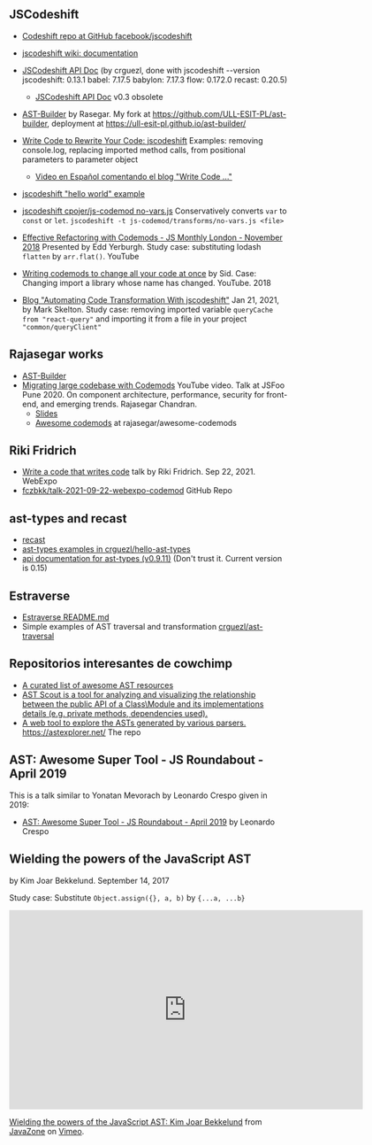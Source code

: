 
## JSCodeshift

* <a href="https://github.com/facebook/jscodeshift" target="_blank">Codeshift repo at GitHub facebook/jscodeshift</a>
* [jscodeshift wiki: documentation](https://github.com/facebook/jscodeshift/wiki/jscodeshift-Documentation)
* [JSCodeshift API Doc](https://crguezl.github.io/jscodeshift-api-docs/) (by crguezl, done with jscodeshift --version
jscodeshift: 0.13.1 babel: 7.17.5 babylon: 7.17.3 flow: 0.172.0 recast: 0.20.5)
  * [JSCodeshift API Doc](https://npmdoc.github.io/node-npmdoc-jscodeshift/build/apidoc.html) v0.3 obsolete
* [AST-Builder](https://rajasegar.github.io/ast-builder/) by Rasegar. My fork at <https://github.com/ULL-ESIT-PL/ast-builder>, deployment at <https://ull-esit-pl.github.io/ast-builder/>


* <a href="https://www.toptal.com/javascript/write-code-to-rewrite-your-code" target="_blank">Write Code to Rewrite Your Code: jscodeshift</a> Examples: removing console.log, replacing imported method calls, from positional parameters to parameter object 
  * [Video en Español comentando el blog "Write Code ..."](https://youtu.be/EH2hHK83UXI)
* <a href="https://glebbahmutov.com/blog/jscodeshift-example/" target="_blank">jscodeshift "hello world" example</a>
* <a href="https://github.com/cpojer/js-codemod/blob/master/transforms/no-vars.js" target="_blank">jscodeshift cpojer/js-codemod no-vars.js</a> Conservatively converts `var` to `const` or `let`. `jscodeshift -t js-codemod/transforms/no-vars.js <file>`

* [Effective Refactoring with Codemods - JS Monthly London - November 2018](https://youtu.be/H9qtLutnT_g) Presented by Edd Yerburgh. Study case: substituting lodash `flatten` by `arr.flat()`. YouTube
* [Writing codemods to change all your code at once](https://youtu.be/P-J9Eg7hJwE) by Sid. Case: Changing import a library whose name has changed. YouTube. 2018
* [Blog "Automating Code Transformation With jscodeshift"](https://engineering.widen.com/blog/Automating-Code-Transformation-With-jscodeshift/) Jan 21, 2021, by Mark Skelton. Study case: removing imported variable `queryCache` `from "react-query"` and importing it from a file in your project `"common/queryClient"`

## Rajasegar works

* [AST-Builder](https://rajasegar.github.io/ast-builder/)
* [Migrating large codebase with Codemods](https://youtu.be/akKMopknEwc) YouTube video. Talk at JSFoo Pune 2020. On component architecture, performance, security for front-end, and emerging trends. Rajasegar Chandran.
  * [Slides](https://drive.google.com/file/d/1fHmdLBZktBE_yvhP4Oj75zoFOMYGuob5/view)
  * [Awesome codemods](https://github.com/rajasegar/awesome-codemods) at rajasegar/awesome-codemods

## Riki Fridrich

* [Write a code that writes code](https://slideslive.com/38965948/write-a-code-that-writes-code?ref=account-13779-latest) talk by Riki Fridrich. Sep 22, 2021. WebExpo
* [fczbkk/talk-2021-09-22-webexpo-codemod](https://github.com/fczbkk/talk-2021-09-22-webexpo-codemod) GitHub Repo


## ast-types and recast 

* [recast](https://github.com/benjamn/recast)
* [ast-types examples in crguezl/hello-ast-types](https://github.com/crguezl/hello-ast-types)
* [api documentation for ast-types (v0.9.11)](https://npmdoc.github.io/node-npmdoc-ast-types/build/apidoc.html#apidoc.tableOfContents) (Don't trust it. Current version is 0.15) 

## Estraverse

* [Estraverse README.md](https://github.com/estools/estraverse/blob/master/README.md)
* Simple examples of AST traversal and transformation [crguezl/ast-traversal](https://github.com/crguezl/ast-traversal)

## Repositorios interesantes de cowchimp

* <a href="https://github.com/cowchimp/awesome-ast" target="_blank">A curated list of awesome AST resources</a>
* <a href="https://github.com/cowchimp/astscout" target="_blank">AST Scout is a tool for analyzing and visualizing the relationship between the public API of a Class\Module and its implementations details (e.g. private methods, dependencies used).</a>
* <a href="https://github.com/cowchimp/astexplorer" target="_blank">A web tool to explore the ASTs generated by various parsers. https://astexplorer.net/</a> The repo

## AST: Awesome Super Tool - JS Roundabout - April 2019

This is a talk similar to Yonatan Mevorach by Leonardo Crespo given in 2019:

* [AST: Awesome Super Tool - JS Roundabout - April 2019](https://youtu.be/N5v8Ul6ph90) by Leonardo Crespo

## Wielding the powers of the JavaScript AST

by Kim Joar Bekkelund. September 14, 2017 

Study case: Substitute `Object.assign({}, a, b)` by `{...a, ...b}`

<iframe src="https://player.vimeo.com/video/233792603?h=c6b0e4c7d7&color=ff9933&portrait=0" width="640" height="360" frameborder="0" allow="autoplay; fullscreen; picture-in-picture" allowfullscreen></iframe>
<p><a href="https://vimeo.com/233792603">Wielding the powers of the JavaScript AST: Kim Joar Bekkelund</a> from <a href="https://vimeo.com/javazone">JavaZone</a> on <a href="https://vimeo.com">Vimeo</a>.</p>